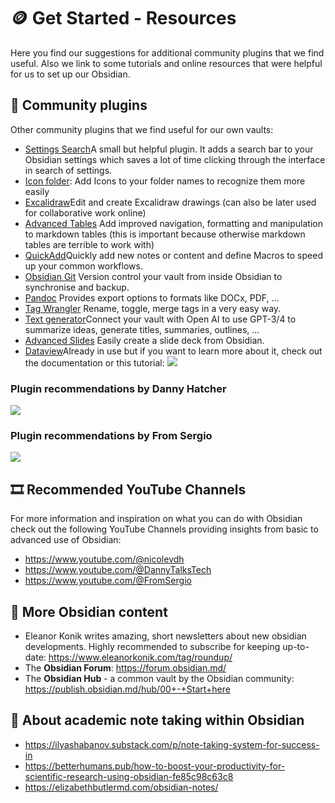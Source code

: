 # 🪙 Get Started - Resources 
Here you find our suggestions for additional community plugins that we find useful. Also we link to some tutorials and online resources that were helpful for us to set up our Obsidian.
## 🧩 Community plugins 

Other community plugins that we find useful for our own vaults:
- [Settings Search](https://github.com/javalent/settings-search)A small but helpful plugin. It adds a search bar to your Obsidian settings which saves a lot of time clicking through the interface in search of settings.
- [Icon folder](https://github.com/FlorianWoelki/obsidian-icon-folder): Add Icons to your folder names to recognize them more easily
- [Excalidraw](https://github.com/zsviczian/obsidian-excalidraw-plugin)Edit and create Excalidraw drawings (can also be later used for collaborative work online)
- [Advanced Tables](https://github.com/tgrosinger/advanced-tables-obsidian) Add improved navigation, formatting and manipulation to markdown tables (this is important because otherwise markdown tables are terrible to work with)
- [QuickAdd](https://github.com/chhoumann/quickadd)Quickly add new notes or content and define Macros to speed up your common workflows.
- [Obsidian Git](https://github.com/denolehov/obsidian-git) Version control your vault from inside Obsidian to synchronise and backup.
- [Pandoc](https://github.com/OliverBalfour/obsidian-pandoc) Provides export options to formats like DOCx, PDF, ...
- [Tag Wrangler](https://github.com/pjeby/tag-wrangler) Rename, toggle, merge tags in a very easy way.
- [Text generator](https://github.com/nhaouari/obsidian-textgenerator-plugin)Connect your vault with Open AI to use GPT-3/4 to summarize ideas, generate titles, summaries, outlines, ...
- [Advanced Slides](https://github.com/MSzturc/obsidian-advanced-slides) Easily create a slide deck from Obsidian.
- [Dataview](https://blacksmithgu.github.io/obsidian-dataview/)Already in use but if you want to learn more about it, check out the documentation or this tutorial: 
![](https://www.youtube.com/embed/8yjNuiSBSAM?si=vWXDnhN5YhFdlz7N)

### Plugin recommendations by Danny Hatcher
![](https://www.youtube.com/embed/2zhnb9KwmtA?si=Pf-Z3Y76ghBW0xo7)
### Plugin recommendations by From Sergio
![](https://www.youtube.com/embed/cBm95iCcX2E?si=uPCKGg32Q2V1AXvx)

## 🎞 Recommended YouTube Channels
For more information and inspiration on what you can do with Obsidian check out the following YouTube Channels providing insights from basic to advanced use of Obsidian:
- https://www.youtube.com/@nicolevdh
- https://www.youtube.com/@DannyTalksTech 
- https://www.youtube.com/@FromSergio

## 💌 More Obsidian content
- Eleanor Konik writes amazing, short newsletters about new obsidian developments. Highly recommended to subscribe for keeping up-to-date: https://www.eleanorkonik.com/tag/roundup/
- The **Obsidian Forum**: https://forum.obsidian.md/ 
- The **Obsidian Hub** - a common vault by the Obsidian community: https://publish.obsidian.md/hub/00+-+Start+here 

## 📓 About academic note taking within Obsidian
- https://ilyashabanov.substack.com/p/note-taking-system-for-success-in
- https://betterhumans.pub/how-to-boost-your-productivity-for-scientific-research-using-obsidian-fe85c98c63c8
- https://elizabethbutlermd.com/obsidian-notes/
